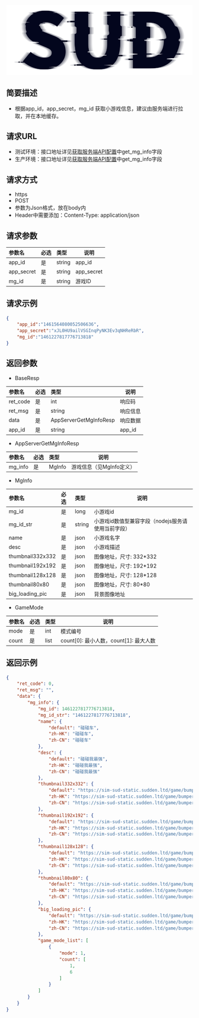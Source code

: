 #

![SUD](../../Resource/logo.png)

## 简要描述

- 根据app_id，app_secret，mg_id 获取小游戏信息，建议由服务端进行拉取，并在本地缓存。

## 请求URL

- 测试环境：接口地址详见[获取服务端API配置](ObtainServerEndAPIConfigurations.md)中get_mg_info字段
- 生产环境：接口地址详见[获取服务端API配置](ObtainServerEndAPIConfigurations.md)中get_mg_info字段

## 请求方式
- https
- POST
- 参数为Json格式，放在body内
- Header中需要添加：Content-Type: application/json

## 请求参数

|参数名|必选|类型|说明|
|:----|:---|:-----|-----|
|app_id |是  |string |app_id   |
|app_secret |是  |string |app_secret   |
|mg_id |是  |string |游戏ID   |


## 请求示例

```json
{
    "app_id":"1461564080052506636",
    "app_secret":"xJL0HU9ailVSGInqPyNK3Ev3qNHReRbR",
    "mg_id":"1461227817776713818"
}
```

## 返回参数

- BaseResp

|参数名|必选|类型|说明|
|:----    |:---|:----- |-----   |
|ret_code |是  |int |响应码   |
|ret_msg |是  |string | 响应信息    |
|data     |是  | AppServerGetMgInfoResp | 响应数据    |
|app_id     |是  |string | app_id   |

- AppServerGetMgInfoResp

|参数名|必选|类型|说明|
|:----    |:---|:----- |-----   |
|mg_info |是  | MgInfo|游戏信息（见MgInfo定义）   |


- MgInfo

|参数名|必选|类型|说明|
|:----    |:---|:----- |-----   |
|mg_id |是  |long | 小游戏id |
|mg_id_str |是  |string | 小游戏id数值型兼容字段（nodejs服务请使用当前字段） |
|name |是  |json | 小游戏名字  |
|desc |是  |json | 小游戏描述  |
|thumbnail332x332 |是  |json | 图像地址，尺寸: 332*332|
|thumbnail192x192 |是  |json | 图像地址，尺寸: 192*192|
|thumbnail128x128 |是  |json | 图像地址，尺寸: 128*128|
|thumbnail80x80 |是  |json | 图像地址，尺寸: 80*80|
|big_loading_pic |是  |json | 背景图像地址             |

- GameMode

|参数名|必选|类型|说明|
|:----    |:---|:----- |-----   |
|mode |是  |int | 模式编号 |
|count |是  |list | count[0]: 最小人数，count[1]: 最大人数 |

## 返回示例

```json
{
    "ret_code": 0,
    "ret_msg": "",
    "data": {
        "mg_info": {
            "mg_id": 1461227817776713818,
            "mg_id_str": "1461227817776713818",
            "name": {
                "default": "碰碰车",
                "zh-HK": "碰碰车",
                "zh-CN": "碰碰车"
            },
            "desc": {
                "default": "碰碰我最强",
                "zh-HK": "碰碰我最强",
                "zh-CN": "碰碰我最强"
            },
            "thumbnail332x332": {
                "default": "https://sim-sud-static.sudden.ltd/game/bumper/332.png",
                "zh-HK": "https://sim-sud-static.sudden.ltd/game/bumper/332.png",
                "zh-CN": "https://sim-sud-static.sudden.ltd/game/bumper/332.png"
            },
            "thumbnail192x192": {
                "default": "https://sim-sud-static.sudden.ltd/game/bumper/192.png",
                "zh-HK": "https://sim-sud-static.sudden.ltd/game/bumper/192.png",
                "zh-CN": "https://sim-sud-static.sudden.ltd/game/bumper/192.png"
            },
            "thumbnail128x128": {
                "default": "https://sim-sud-static.sudden.ltd/game/bumper/128.png",
                "zh-HK": "https://sim-sud-static.sudden.ltd/game/bumper/128.png",
                "zh-CN": "https://sim-sud-static.sudden.ltd/game/bumper/128.png"
            },
            "thumbnail80x80": {
                "default": "https://sim-sud-static.sudden.ltd/game/bumper/80.png",
                "zh-HK": "https://sim-sud-static.sudden.ltd/game/bumper/80.png",
                "zh-CN": "https://sim-sud-static.sudden.ltd/game/bumper/80.png"
            },
            "big_loading_pic": {
                "default": "https://sim-sud-static.sudden.ltd/game/bumper/bg.jpg",
                "zh-HK": "https://sim-sud-static.sudden.ltd/game/bumper/bg.jpg",
                "zh-CN": "https://sim-sud-static.sudden.ltd/game/bumper/bg.jpg"
            },
            "game_mode_list": [
                {
                    "mode": 1,
                    "count": [
                        1,
                        6
                    ]
                }
            ]
        }
    }
}
```
